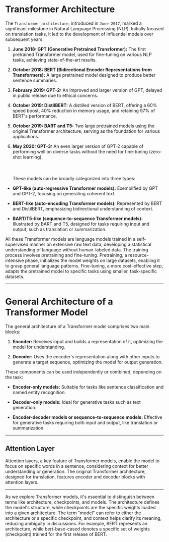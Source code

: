<h1>Transformer Architecture</h1>

The `Transformer architecture`, introduced in `June 2017`, marked a significant milestone in Natural Language Processing (NLP). Initially focused on translation tasks, it led to the development of influential models over subsequent years:

1. **June 2018: GPT (Generative Pretrained Transformer):** The first pretrained Transformer model, used for fine-tuning on various NLP tasks, achieving state-of-the-art results.

2. **October 2018: BERT (Bidirectional Encoder Representations from Transformers):** A large pretrained model designed to produce better sentence summaries.

3. **February 2019: GPT-2:** An improved and larger version of GPT, delayed in public release due to ethical concerns.

4. **October 2019: DistilBERT:** A distilled version of BERT, offering a 60% speed boost, 40% reduction in memory usage, and retaining 97% of BERT's performance.

5. **October 2019: BART and T5:** Two large pretrained models using the original Transformer architecture, serving as the foundation for various applications.

6. **May 2020: GPT-3:** An even larger version of GPT-2 capable of performing well on diverse tasks without the need for fine-tuning (zero-shot learning).
<br><br><br><br>
These models can be broadly categorized into three types:

- **GPT-like (auto-regressive Transformer models):** Exemplified by GPT and GPT-2, focusing on generating coherent text.
  
- **BERT-like (auto-encoding Transformer models):** Represented by BERT and DistilBERT, emphasizing bidirectional understanding of context.

- **BART/T5-like (sequence-to-sequence Transformer models):** Illustrated by BART and T5, designed for tasks requiring input and output, such as translation or summarization.

All these Transformer models are language models trained in a self-supervised manner on extensive raw text data, developing a statistical understanding of language without human-labeled data. The training process involves pretraining and fine-tuning. Pretraining, a resource-intensive phase, initializes the model weights on large datasets, enabling it to grasp general language patterns. Fine-tuning, a more cost-effective step, adapts the pretrained model to specific tasks using smaller, task-specific datasets.

<hr>
<h1>General Architecture of a Transformer Model</h1>

The general architecture of a Transformer model comprises two main blocks:

1. **Encoder:** Receives input and builds a representation of it, optimizing the model for understanding.
  
2. **Decoder:** Uses the encoder's representation along with other inputs to generate a target sequence, optimizing the model for output generation.

These components can be used independently or combined, depending on the task:

- **Encoder-only models:** Suitable for tasks like sentence classification and named entity recognition.
  
- **Decoder-only models:** Ideal for generative tasks such as text generation.
  
- **Encoder-decoder models or sequence-to-sequence models:** Effective for generative tasks requiring both input and output, like translation or summarization.

<hr>
<h2>Attention Layer</h2>
Attention layers, a key feature of Transformer models, enable the model to focus on specific words in a sentence, considering context for better understanding or generation. The original Transformer architecture, designed for translation, features encoder and decoder blocks with attention layers.

<hr>

As we explore Transformer models, it's essential to distinguish between terms like architecture, checkpoints, and models. The architecture defines the model's structure, while checkpoints are the specific weights loaded into a given architecture. The term "model" can refer to either the architecture or a specific checkpoint, and context helps clarify its meaning, reducing ambiguity in discussions. For example, BERT represents an architecture, while bert-base-cased denotes a specific set of weights (checkpoint) trained for the first release of BERT.
